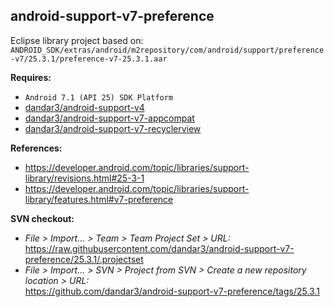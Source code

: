 ## android-support-v7-preference

Eclipse library project based on:<br/>
`ANDROID_SDK/extras/android/m2repository/com/android/support/preference-v7/25.3.1/preference-v7-25.3.1.aar`

**Requires:**
- `Android 7.1 (API 25) SDK Platform`
- [dandar3/android-support-v4](https://github.com/dandar3/android-support-v4/tree/25.3.1)
- [dandar3/android-support-v7-appcompat](https://github.com/dandar3/android-support-v7-appcompat/tree/25.3.1)
- [dandar3/android-support-v7-recyclerview](https://github.com/dandar3/android-support-v7-recyclerview/tree/25.3.1)

**References:**
- https://developer.android.com/topic/libraries/support-library/revisions.html#25-3-1
- https://developer.android.com/topic/libraries/support-library/features.html#v7-preference

**SVN checkout:**
- _File > Import... > Team > Team Project Set > URL:_<br/>
  https://raw.githubusercontent.com/dandar3/android-support-v7-preference/25.3.1/.projectset
- _File > Import... > SVN > Project from SVN > Create a new repository location > URL:_<br/>
  https://github.com/dandar3/android-support-v7-preference/tags/25.3.1